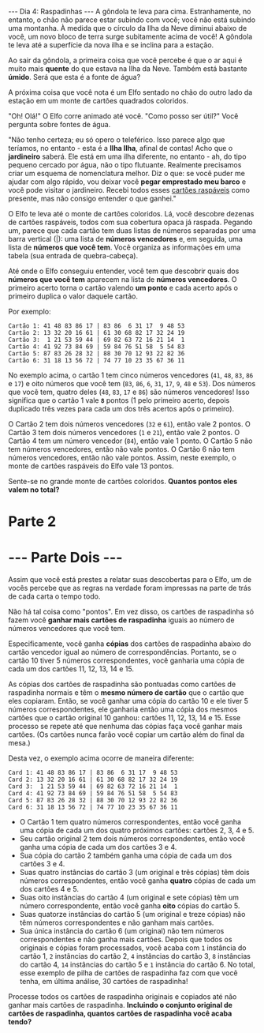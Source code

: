 --- Dia 4: Raspadinhas ---
A gôndola te leva para cima. Estranhamente, no entanto, o chão não parece estar subindo com você; você não está subindo uma montanha. À medida que o círculo da Ilha da Neve diminui abaixo de você, um novo bloco de terra surge subitamente acima de você! A gôndola te leva até a superfície da nova ilha e se inclina para a estação.

Ao sair da gôndola, a primeira coisa que você percebe é que o ar aqui é muito mais **quente** do que estava na Ilha da Neve. Também está bastante **úmido**. Será que esta é a fonte de água?

A próxima coisa que você nota é um Elfo sentado no chão do outro lado da estação em um monte de cartões quadrados coloridos.

"Oh! Olá!" O Elfo corre animado até você. "Como posso ser útil?" Você pergunta sobre fontes de água.

"Não tenho certeza; eu só opero o teleférico. Isso parece algo que teríamos, no entanto - esta é a **Ilha Ilha**, afinal de contas! Acho que o **jardineiro** saberá. Ele está em uma ilha diferente, no entanto - ah, do tipo pequeno cercado por água, não o tipo flutuante. Realmente precisamos criar um esquema de nomenclatura melhor. Diz o que: se você puder me ajudar com algo rápido, vou deixar você **pegar emprestado meu barco** e você pode visitar o jardineiro. Recebi todos esses [cartões raspáveis](https://en.wikipedia.org/wiki/Scratchcard) como presente, mas não consigo entender o que ganhei."

O Elfo te leva até o monte de cartões coloridos. Lá, você descobre dezenas de cartões raspáveis, todos com sua cobertura opaca já raspada. Pegando um, parece que cada cartão tem duas listas de números separadas por uma barra vertical (|): uma lista de **números vencedores** e, em seguida, uma lista de **números que você tem**. Você organiza as informações em uma tabela (sua entrada de quebra-cabeça).

Até onde o Elfo conseguiu entender, você tem que descobrir quais dos **números que você tem** aparecem na lista de **números vencedores**. O primeiro acerto torna o cartão valendo **um ponto** e cada acerto após o primeiro duplica o valor daquele cartão.

Por exemplo:
```
Cartão 1: 41 48 83 86 17 | 83 86  6 31 17  9 48 53
Cartão 2: 13 32 20 16 61 | 61 30 68 82 17 32 24 19
Cartão 3:  1 21 53 59 44 | 69 82 63 72 16 21 14  1
Cartão 4: 41 92 73 84 69 | 59 84 76 51 58  5 54 83
Cartão 5: 87 83 26 28 32 | 88 30 70 12 93 22 82 36
Cartão 6: 31 18 13 56 72 | 74 77 10 23 35 67 36 11
```

No exemplo acima, o cartão 1 tem cinco números vencedores (`41`, `48`, `83`, `86` e `17`) e oito números que você tem (`83`, `86`, `6`, `31`, `17`, `9`, `48` e `53`). Dos números que você tem, quatro deles (`48`, `83`, `17` e `86`) são números vencedores! Isso significa que o cartão 1 vale **`8`** pontos (1 pelo primeiro acerto, depois duplicado três vezes para cada um dos três acertos após o primeiro).

O Cartão 2 tem dois números vencedores (`32` e `61`), então vale 2 pontos.
O Cartão 3 tem dois números vencedores (`1` e `21`), então vale 2 pontos.
O Cartão 4 tem um número vencedor (`84`), então vale 1 ponto.
O Cartão 5 não tem números vencedores, então não vale pontos.
O Cartão 6 não tem números vencedores, então não vale pontos.
Assim, neste exemplo, o monte de cartões raspáveis do Elfo vale 13 pontos.

Sente-se no grande monte de cartões coloridos. **Quantos pontos eles valem no total?**

# Parte 2
# --- Parte Dois ---
Assim que você está prestes a relatar suas descobertas para o Elfo, um de vocês percebe que as regras na verdade foram impressas na parte de trás de cada carta o tempo todo.

Não há tal coisa como "pontos". Em vez disso, os cartões de raspadinha só fazem você **ganhar mais cartões de raspadinha** iguais ao número de números vencedores que você tem.

Especificamente, você ganha **cópias** dos cartões de raspadinha abaixo do cartão vencedor igual ao número de correspondências. Portanto, se o cartão 10 tiver 5 números correspondentes, você ganharia uma cópia de cada um dos cartões 11, 12, 13, 14 e 15.

As cópias dos cartões de raspadinha são pontuadas como cartões de raspadinha normais e têm o **mesmo número de cartão** que o cartão que eles copiaram. Então, se você ganhar uma cópia do cartão 10 e ele tiver 5 números correspondentes, ele ganharia então uma cópia dos mesmos cartões que o cartão original 10 ganhou: cartões 11, 12, 13, 14 e 15. Esse processo se repete até que nenhuma das cópias faça você ganhar mais cartões. (Os cartões nunca farão você copiar um cartão além do final da mesa.)

Desta vez, o exemplo acima ocorre de maneira diferente:
```
Card 1: 41 48 83 86 17 | 83 86  6 31 17  9 48 53
Card 2: 13 32 20 16 61 | 61 30 68 82 17 32 24 19
Card 3:  1 21 53 59 44 | 69 82 63 72 16 21 14  1
Card 4: 41 92 73 84 69 | 59 84 76 51 58  5 54 83
Card 5: 87 83 26 28 32 | 88 30 70 12 93 22 82 36
Card 6: 31 18 13 56 72 | 74 77 10 23 35 67 36 11
```
- O Cartão 1 tem quatro números correspondentes, então você ganha uma cópia de cada um dos quatro próximos cartões: cartões 2, 3, 4 e 5.
- Seu cartão original 2 tem dois números correspondentes, então você ganha uma cópia de cada um dos cartões 3 e 4.
- Sua cópia do cartão 2 também ganha uma cópia de cada um dos cartões 3 e 4.
- Suas quatro instâncias do cartão 3 (um original e três cópias) têm dois números correspondentes, então você ganha **quatro** cópias de cada um dos cartões 4 e 5.
- Suas oito instâncias do cartão 4 (um original e sete cópias) têm um número correspondente, então você ganha **oito** cópias do cartão 5.
- Suas quatorze instâncias do cartão 5 (um original e treze cópias) não têm números correspondentes e não ganham mais cartões.
- Sua única instância do cartão 6 (um original) não tem números correspondentes e não ganha mais cartões.
Depois que todos os originais e cópias foram processados, você acaba com `1` instância do cartão 1, `2` instâncias do cartão 2, `4` instâncias do cartão 3, `8` instâncias do cartão 4, `14` instâncias do cartão 5 e `1` instância do cartão 6. No total, esse exemplo de pilha de cartões de raspadinha faz com que você tenha, em última análise, 30 cartões de raspadinha!

Processe todos os cartões de raspadinha originais e copiados até não ganhar mais cartões de raspadinha. **Incluindo o conjunto original de cartões de raspadinha, quantos cartões de raspadinha você acaba tendo?**